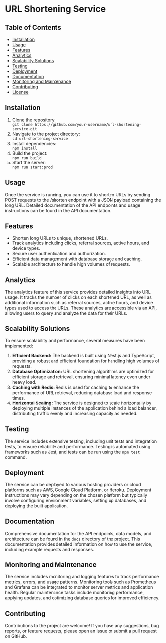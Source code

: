 <!DOCTYPE html>
<html lang="en">
<head>
    <meta charset="UTF-8">
    <meta name="viewport" content="width=device-width, initial-scale=1.0">
    <title>URL Shortening Service</title>
</head>
<body>

<h1>URL Shortening Service</h1>

<h2>Table of Contents</h2>
<ul>
    <li><a href="#installation">Installation</a></li>
    <li><a href="#usage">Usage</a></li>
    <li><a href="#features">Features</a></li>
    <li><a href="#analytics">Analytics</a></li>
    <li><a href="#scalability-solutions">Scalability Solutions</a></li>
    <li><a href="#testing">Testing</a></li>
    <li><a href="#deployment">Deployment</a></li>
    <li><a href="#documentation">Documentation</a></li>
    <li><a href="#monitoring-and-maintenance">Monitoring and Maintenance</a></li>
    <li><a href="#contributing">Contributing</a></li>
    <li><a href="#license">License</a></li>
</ul>

<h2 id="installation">Installation</h2>
<ol>
    <li>Clone the repository:</li>
    <code>git clone https://github.com/your-username/url-shortening-service.git</code>
    <li>Navigate to the project directory:</li>
    <code>cd url-shortening-service</code>
    <li>Install dependencies:</li>
    <code>npm install</code>
    <li>Build the project:</li>
    <code>npm run build</code>
    <li>Start the server:</li>
    <code>npm run start:prod</code>
</ol>

<h2 id="usage">Usage</h2>
<p>Once the service is running, you can use it to shorten URLs by sending POST requests to the /shorten endpoint with a JSON payload containing the long URL. Detailed documentation of the API endpoints and usage instructions can be found in the API documentation.</p>

<h2 id="features">Features</h2>
<ul>
    <li>Shorten long URLs to unique, shortened URLs.</li>
    <li>Track analytics including clicks, referral sources, active hours, and device types.</li>
    <li>Secure user authentication and authorization.</li>
    <li>Efficient data management with database storage and caching.</li>
    <li>Scalable architecture to handle high volumes of requests.</li>
</ul>

<h2 id="analytics">Analytics</h2>
<p>The analytics feature of this service provides detailed insights into URL usage. It tracks the number of clicks on each shortened URL, as well as additional information such as referral sources, active hours, and device types used to access the URLs. These analytics are accessible via an API, allowing users to query and analyze the data for their URLs.</p>

<h2 id="scalability-solutions">Scalability Solutions</h2>
<p>To ensure scalability and performance, several measures have been implemented:</p>
<ol>
    <li><strong>Efficient Backend:</strong> The backend is built using Nest.js and TypeScript, providing a robust and efficient foundation for handling high volumes of requests.</li>
    <li><strong>Database Optimization:</strong> URL shortening algorithms are optimized for efficient storage and retrieval, ensuring minimal latency even under heavy load.</li>
    <li><strong>Caching with Redis:</strong> Redis is used for caching to enhance the performance of URL retrieval, reducing database load and response times.</li>
    <li><strong>Horizontal Scaling:</strong> The service is designed to scale horizontally by deploying multiple instances of the application behind a load balancer, distributing traffic evenly and increasing capacity as needed.</li>
</ol>

<h2 id="testing">Testing</h2>
<p>The service includes extensive testing, including unit tests and integration tests, to ensure reliability and performance. Testing is automated using frameworks such as Jest, and tests can be run using the <code>npm test</code> command.</p>

<h2 id="deployment">Deployment</h2>
<p>The service can be deployed to various hosting providers or cloud platforms such as AWS, Google Cloud Platform, or Heroku. Deployment instructions may vary depending on the chosen platform but typically involve configuring environment variables, setting up databases, and deploying the built application.</p>

<h2 id="documentation">Documentation</h2>
<p>Comprehensive documentation for the API endpoints, data models, and architecture can be found in the <code>docs</code> directory of the project. This documentation provides detailed information on how to use the service, including example requests and responses.</p>

<h2 id="monitoring-and-maintenance">Monitoring and Maintenance</h2>
<p>The service includes monitoring and logging features to track performance metrics, errors, and usage patterns. Monitoring tools such as Prometheus and Grafana can be integrated to monitor server metrics and application health. Regular maintenance tasks include monitoring performance, applying updates, and optimizing database queries for improved efficiency.</p>

<h2 id="contributing">Contributing</h2>
<p>Contributions to the project are welcome! If you have any suggestions, bug reports, or feature requests, please open an issue or submit a pull request on GitHub.</p>

</body>
</html>
